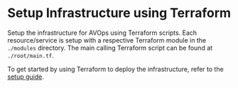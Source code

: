 # Setup Infrastructure using Terraform

Setup the infrastructure for AVOps using Terraform scripts. Each resource/service is setup with a respective Terraform module in the `./modules` directory. The main calling Terraform script can be found at `./root/main.tf`. 

To get started by using Terraform to deploy the infrastructure, refer to the [setup guide](./root/README.md).

